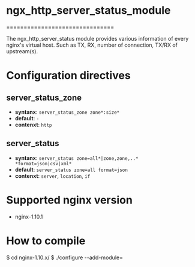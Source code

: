 # ngx_http_server_status_module
===============================

The ngx_http_server_status module provides various information of every nginx's virtual host. Such as TX, RX, number of connection, TX/RX of upstream(s).

Configuration directives
========================
server_status_zone
------------------
* **syntanx**: `server_status_zone zone*:size*`
* **default**: `-`
* **contenxt**: `http`

server_status
--------------------
* **syntanx**: `server_status zone=all*|zone,zone,..* *format=json|csv|xml*`
* **default**: `server_status zone=all format=json`
* **contenxt**: `server`, `location`, `if`


Supported nginx version
=======================

* nginx-1.10.1

How to compile
==============

$ cd nginx-1.10.x/
$ ./configure --add-module=<path of this module>


